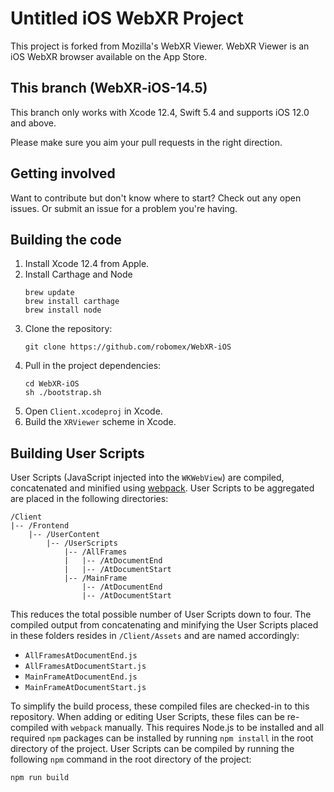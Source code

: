 Untitled iOS WebXR Project
===============

This project is forked from Mozilla's WebXR Viewer. WebXR Viewer is an iOS WebXR browser available on the App Store.

This branch (WebXR-iOS-14.5)
-----------

This branch only works with Xcode 12.4, Swift 5.4 and supports iOS 12.0 and above.

Please make sure you aim your pull requests in the right direction.

Getting involved
----------------

Want to contribute but don't know where to start? Check out any open issues. Or submit an issue for a problem you're having.

Building the code
-----------------

1. Install Xcode 12.4 from Apple.
1. Install Carthage and Node
    ```shell
    brew update
    brew install carthage
    brew install node
    ```
1. Clone the repository:
    ```shell
    git clone https://github.com/robomex/WebXR-iOS
    ```
1. Pull in the project dependencies:
    ```shell
    cd WebXR-iOS
    sh ./bootstrap.sh
    ```
1. Open `Client.xcodeproj` in Xcode.
1. Build the `XRViewer` scheme in Xcode.

## Building User Scripts

User Scripts (JavaScript injected into the `WKWebView`) are compiled, concatenated and minified using [webpack](https://webpack.js.org/). User Scripts to be aggregated are placed in the following directories:

```
/Client
|-- /Frontend
    |-- /UserContent
        |-- /UserScripts
            |-- /AllFrames
            |   |-- /AtDocumentEnd
            |   |-- /AtDocumentStart
            |-- /MainFrame
                |-- /AtDocumentEnd
                |-- /AtDocumentStart
```

This reduces the total possible number of User Scripts down to four. The compiled output from concatenating and minifying the User Scripts placed in these folders resides in `/Client/Assets` and are named accordingly:

* `AllFramesAtDocumentEnd.js`
* `AllFramesAtDocumentStart.js`
* `MainFrameAtDocumentEnd.js`
* `MainFrameAtDocumentStart.js`

To simplify the build process, these compiled files are checked-in to this repository. When adding or editing User Scripts, these files can be re-compiled with `webpack` manually. This requires Node.js to be installed and all required `npm` packages can be installed by running `npm install` in the root directory of the project. User Scripts can be compiled by running the following `npm` command in the root directory of the project:

```
npm run build
```
